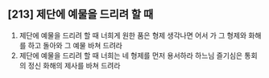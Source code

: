 ## [213] 제단에 예물을 드리려 할 때

1) 제단에 예물을 드리려 할 때 너희게 원한 품은 형제 생각나면 어서 가 그 형제와 화해를 하고 돌아와 그 예물 바쳐 드려라  
2) 제단에 예물을 드리려 할 때 너희는 네 형제를 먼저 용서하라 하느님 즐기심은 통회의 정신 화해의 제사를 바쳐 드려라

